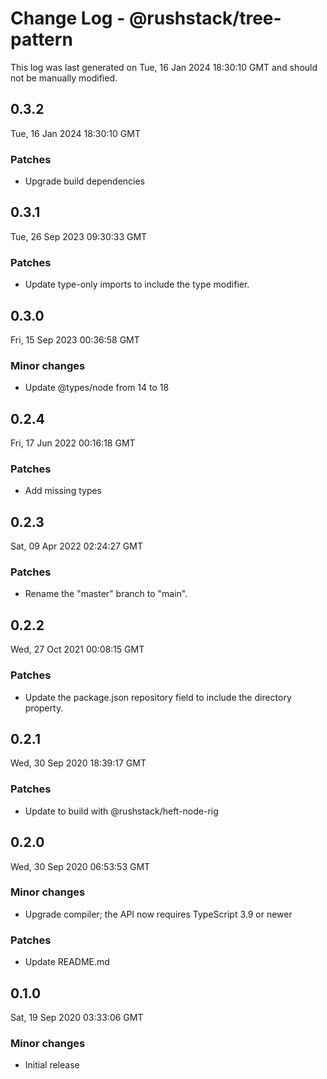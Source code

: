 # Change Log - @rushstack/tree-pattern

This log was last generated on Tue, 16 Jan 2024 18:30:10 GMT and should not be manually modified.

## 0.3.2
Tue, 16 Jan 2024 18:30:10 GMT

### Patches

- Upgrade build dependencies

## 0.3.1
Tue, 26 Sep 2023 09:30:33 GMT

### Patches

- Update type-only imports to include the type modifier.

## 0.3.0
Fri, 15 Sep 2023 00:36:58 GMT

### Minor changes

- Update @types/node from 14 to 18

## 0.2.4
Fri, 17 Jun 2022 00:16:18 GMT

### Patches

- Add missing types

## 0.2.3
Sat, 09 Apr 2022 02:24:27 GMT

### Patches

- Rename the "master" branch to "main".

## 0.2.2
Wed, 27 Oct 2021 00:08:15 GMT

### Patches

- Update the package.json repository field to include the directory property.

## 0.2.1
Wed, 30 Sep 2020 18:39:17 GMT

### Patches

- Update to build with @rushstack/heft-node-rig

## 0.2.0
Wed, 30 Sep 2020 06:53:53 GMT

### Minor changes

- Upgrade compiler; the API now requires TypeScript 3.9 or newer

### Patches

- Update README.md

## 0.1.0
Sat, 19 Sep 2020 03:33:06 GMT

### Minor changes

- Initial release

